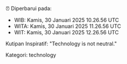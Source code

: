 ⏰ Diperbarui pada:
- WIB: Kamis, 30 Januari 2025 10.26.56 UTC
- WITA: Kamis, 30 Januari 2025 11.26.56 UTC
- WIT: Kamis, 30 Januari 2025 12.26.56 UTC

Kutipan Inspiratif:
"Technology is not neutral."


Kategori: technology

